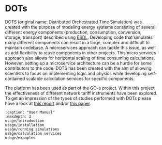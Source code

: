 

# DOTs
DOTS (original name: Distributed Orchestrated Time Simulation) was created with the purpose of modeling energy systems consisting of several different energy components (production, consumption, conversion, storage, transport) described using [ESDL](https://energytransition.gitbook.io/esdl/). Developing code that simulates many different components can result in a large, complex and difficult to maintain codebase. A microservices approach can tackle this issue, as well as add flexibility to reuse components in other projects. This micro services approach also allows for horizontal scaling of time consuming calculations. However, setting up a microservice architecture can be a hurdle for some contributors to the code. DOTS has been created with the aim of allowing scientists to focus on implementing logic and physics while developing self-contained scalable calculation services for specific components.

The platform has been used as part of the GO-e project. Within this project the effectiveness of different network tariff instruments have been explored.
To get an impression of the types of studies performed with DOTs please have a look at [this report](https://www.projectgo-e.nl/wp-content/uploads/2024/06/GO-e_WP33B_rapport_V1_25062024-1.pdf) and/or [this paper](https://doi.org/10.1016/j.segan.2025.101623).

```{toctree}
:caption: "User Manual"
:maxdepth: 2
usage/introduction
usage/installation
usage/running simulations
usage/calculation services
usage/examples
```
